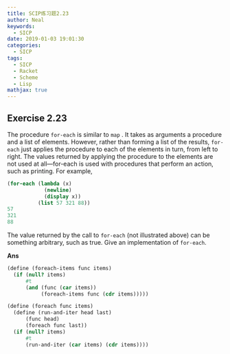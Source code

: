 ```yaml
---
title: SCIP练习题2.23
author: Neal
keywords:
  - SICP
date: 2019-01-03 19:01:30
categories:
  - SICP
tags:
  - SICP
  - Racket
  - Scheme
  - Lisp
mathjax: true
---
```


## Exercise 2.23

The procedure `for-each` is similar to `map` . It takes as arguments a procedure and a list of elements. However, rather than forming a list of the results, `for-each` just applies the procedure to each of the elements in turn, from left to right. The values returned by applying the procedure to the elements are not used at all—for-each is used with procedures that perform an action, such as printing. For example,

```scheme
(for-each (lambda (x)
            (newline)
            (display x))
          (list 57 321 88))
57
321
88
```

The value returned by the call to `for-each` (not illustrated above) can be something arbitrary, such as true. Give an implementation of `for-each`.

**Ans**

```scheme
(define (foreach-items func items)
  (if (null? items)
      #t
      (and (func (car items))
           (foreach-items func (cdr items)))))

(define (foreach func items)
  (define (run-and-iter head last)
      (func head)
      (foreach func last))
  (if (null? items)
      #t
      (run-and-iter (car items) (cdr items))))
```
